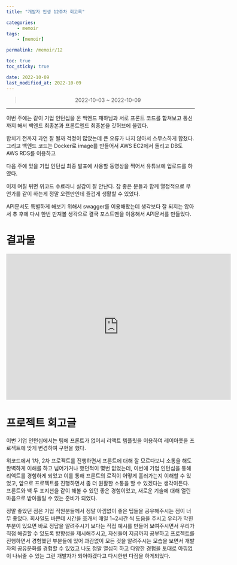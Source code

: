 ```yaml
---
title: "개발자 인생 12주차 회고록"

categories:
    - memoir
tags:
    - [memoir]

permalink: /memoir/12

toc: true
toc_sticky: true

date: 2022-10-09
last_modified_at: 2022-10-09
---
```



> <center> 2022-10-03 ~ 2022-10-09 </center>


---

이번 주에는 같이 기업 인턴십을 온 백엔드 재하님과 서로 프론트 코드를 합쳐보고 통신까지 해서 백엔드 최종본과 프론트엔드 최종본을 깃허브에 올렸다.

합치기 전까지 과연 잘 될까 걱정이 많았는데 큰 오류가 나지 않아서 스무스하게 합쳤다. 그리고 백엔드 코드는 Docker로 image를 만들어서 AWS EC2에서 돌리고 DB도 AWS RDS를 이용하고

다음 주에 있을 기업 인턴십 최종 발표에 사용할 동영상을 찍어서 유튜브에 업로드를 하였다.

이제 며칠 뒤면 위코드 수료라니 실감이 잘 안난다. 참 좋은 분들과 함께 열정적으로 무언가를 같이 하는게 정말 오랜만인데 즐겁게 생활할 수 있었다.

API문서도 특별하게 해보기 위해서 swagger를 이용해봤는데 생각보다 잘 되지는 않아서 추 후에 다시 한번 만져볼 생각으로 결국 포스트맨을 이용해서 API문서를 만들었다.

# 결과물

<iframe width="600" height="390" src="https://www.youtube.com/embed/hHqvgwSLE38" title="MINISTER TOKEN 구현영상" frameborder="0" allow="accelerometer; autoplay; clipboard-write; encrypted-media; gyroscope; picture-in-picture" allowfullscreen></iframe>


# 프로젝트 회고글

이번 기업 인턴십에서는 팀에 프론트가 없어서 리액트 템플릿을 이용하여 레이아웃을 프로젝트에 맞게 변경하여 구현을 했다.

위코드에서 1차, 2차 프로젝트를 진행하면서 프론트에 대해 잘 모르다보니 소통을 해도 완벽하게 이해를 하고 넘어가거나 했던적이 몇번 없었는데, 이번에 기업 인턴십을 통해 리액트를 경험하게 되었고 이를 통해 프론트의 로직이 어떻게 흘러가는지 이해할 수 있었고, 앞으로 프로젝트를 진행하면서 좀 더 원활한 소통을 할 수 있겠다는 생각이든다. 프론트와 백 두 포지션을 같이 해볼 수 있던 좋은 경험이었고, 새로운 기술에 대해 열린 마음으로 받아들일 수 있는 준비가 되었다.

정말 좋았던 점은 기업 직원분들께서 정말 아낌없이 좋은 팁들을 공유해주시는 점이 너무 좋았다. 회사일도 바쁜데 시간을 쪼개서 매일 1~2시간 씩 도움을 주시고 우리가 막힌 부분이 있으면 바로 정답을 알려주시기 보다는 직접 예시를 만들어 보여주시면서 우리가 직접 해결할 수 있도록 방향성을 제시해주시고, 자신들이 지금까지 공부하고 프로젝트를 진행하면서 경험했던 부분들에 있어 과감없이 모든 것을 알려주시는 모습을 보면서 개발자의 공유문화를 경험할 수 있었고 나도 정말 열심히 하고 다양한 경험을 토대로 아낌없이 나눠줄 수 있는 그런 개발자가 되어야겠다고 다시한번 다짐을 하게되었다.